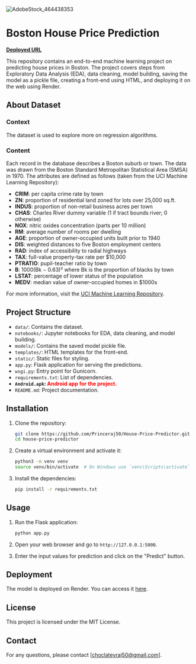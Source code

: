 ![AdobeStock_464438353](https://github.com/user-attachments/assets/05ffe20a-dba4-4903-943b-e689c3b7b38b)
# Boston House Price Prediction

**[Deployed URL](https://house-price-predictor-152k.onrender.com)**

This repository contains an end-to-end machine learning project on predicting house prices in Boston. The project covers steps from Exploratory Data Analysis (EDA), data cleaning, model building, saving the model as a pickle file, creating a front-end using HTML, and deploying it on the web using Render.

## About Dataset

### Context
The dataset is used to explore more on regression algorithms.

### Content
Each record in the database describes a Boston suburb or town. The data was drawn from the Boston Standard Metropolitan Statistical Area (SMSA) in 1970. The attributes are defined as follows (taken from the UCI Machine Learning Repository):

- **CRIM**: per capita crime rate by town
- **ZN**: proportion of residential land zoned for lots over 25,000 sq.ft.
- **INDUS**: proportion of non-retail business acres per town
- **CHAS**: Charles River dummy variable (1 if tract bounds river; 0 otherwise)
- **NOX**: nitric oxides concentration (parts per 10 million)
- **RM**: average number of rooms per dwelling
- **AGE**: proportion of owner-occupied units built prior to 1940
- **DIS**: weighted distances to five Boston employment centers
- **RAD**: index of accessibility to radial highways
- **TAX**: full-value property-tax rate per $10,000
- **PTRATIO**: pupil-teacher ratio by town
- **B**: 1000(Bk − 0.63)² where Bk is the proportion of blacks by town
- **LSTAT**: percentage of lower status of the population
- **MEDV**: median value of owner-occupied homes in $1000s

For more information, visit the [UCI Machine Learning Repository](https://archive.ics.uci.edu/ml/datasets/Housing).

## Project Structure

- `data/`: Contains the dataset.
- `notebooks/`: Jupyter notebooks for EDA, data cleaning, and model building.
- `models/`: Contains the saved model pickle file.
- `templates/`: HTML templates for the front-end.
- `static/`: Static files for styling.
- `app.py`: Flask application for serving the predictions.
- `wsgi.py`: Entry point for Gunicorn.
- `requirements.txt`: List of dependencies.
- **`Android.apk`: <span style="color: red;">Android app for the project.</span>**
- `README.md`: Project documentation.

## Installation

1. Clone the repository:
    ```bash
    git clone https://github.com/Princeraj50/House-Price-Predictor.git
    cd house-price-predictor
    ```

2. Create a virtual environment and activate it:
    ```bash
    python3 -m venv venv
    source venv/bin/activate  # On Windows use `venv\Scripts\activate`
    ```

3. Install the dependencies:
    ```bash
    pip install -r requirements.txt
    ```

## Usage

1. Run the Flask application:
    ```bash
    python app.py
    ```

2. Open your web browser and go to `http://127.0.0.1:5000`.

3. Enter the input values for prediction and click on the "Predict" button.

## Deployment

The model is deployed on Render. You can access it [here](https://house-price-predictor-152k.onrender.com).

## License

This project is licensed under the MIT License.

## Contact

For any questions, please contact [choclateyraj50@gmail.com].
